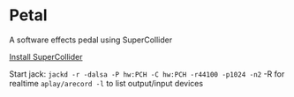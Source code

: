# Petal
A software effects pedal using SuperCollider

[Install SuperCollider](https://github.com/supercollider/supercollider/blob/develop/README_RASPBERRY_PI.md)

Start jack: `jackd -r -dalsa -P hw:PCH -C hw:PCH -r44100 -p1024 -n2`
-R for realtime
`aplay/arecord -l` to list output/input devices
